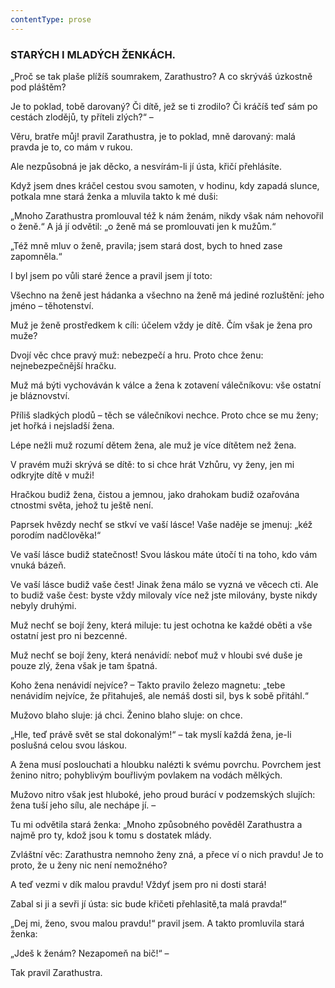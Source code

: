 ```yaml
---
contentType: prose
---
```


<section>

### STARÝCH I MLADÝCH ŽENKÁCH.

„Proč se tak plaše plížíš soumrakem, Zarathustro? A co skrýváš úzkostně pod pláštěm?

Je to poklad, tobě darovaný? Či dítě, jež se ti zrodilo? Či kráčíš teď sám po cestách zlodějů, ty příteli zlých?“ –

Věru, bratře můj! pravil Zarathustra, je to poklad, mně darovaný: malá pravda je to, co mám v rukou.

Ale nezpůsobná je jak děcko, a nesvírám-li jí ústa, křičí přehlásíte.

Když jsem dnes kráčel cestou svou samoten, v hodinu, kdy zapadá slunce, potkala mne stará ženka a mluvila takto k mé duši:

„Mnoho Zarathustra promlouval též k nám ženám, nikdy však nám nehovořil o ženě.“ A já jí odvětil: „o ženě má se promlouvati jen k mužům.“

„Též mně mluv o ženě, pravila; jsem stará dost, bych to hned zase zapomněla.“ 

I byl jsem po vůli staré žence a pravil jsem jí toto: 

Všechno na ženě jest hádanka a všechno na ženě má jediné rozluštění: jeho jméno – těhotenství. 

Muž je ženě prostředkem k cíli: účelem vždy je dítě. Čím však je žena pro muže? 

Dvojí věc chce pravý muž: nebezpečí a hru. Proto chce ženu: nejnebezpečnější hračku. 

Muž má býti vychováván k válce a žena k zotavení válečníkovu: vše ostatní je bláznovství. 

Příliš sladkých plodů – těch se válečníkovi nechce. Proto chce se mu ženy; jet hořká i nejsladší žena. 

Lépe nežli muž rozumí dětem žena, ale muž je více dítětem než žena.

V pravém muži skrývá se dítě: to si chce hrát Vzhůru, vy ženy, jen mi odkryjte dítě v muži!

Hračkou budiž žena, čistou a jemnou, jako drahokam budiž ozařována ctnostmi světa, jehož tu ještě není.

Paprsek hvězdy nechť se stkví ve vaší lásce! Vaše naděje se jmenuj: „kéž porodím nadčlověka!“

Ve vaší lásce budiž statečnost! Svou láskou máte útočí ti na toho, kdo vám vnuká bázeň.

Ve vaší lásce budiž vaše čest! Jinak žena málo se vyzná ve věcech cti. Ale to budiž vaše čest: byste vždy milovaly více než jste milovány, byste nikdy nebyly druhými.

Muž nechť se bojí ženy, která miluje: tu jest ochotna ke každé oběti a vše ostatní jest pro ni bezcenné.

Muž nechť se bojí ženy, která nenávidí: neboť muž v hloubi své duše je pouze zlý, žena však je tam špatná.

Koho žena nenávidí nejvíce? – Takto pravilo železo magnetu: „tebe nenávidím nejvíce, že přitahuješ, ale nemáš dosti sil, bys k sobě přitáhl.“

Mužovo blaho sluje: já chci. Ženino blaho sluje: on chce.

„Hle, teď právě svět se stal dokonalým!“ – tak myslí každá žena, je-li poslušná celou svou láskou.

A žena musí poslouchati a hloubku nalézti k svému povrchu. Povrchem jest ženino nitro; pohyblivým bouřlivým povlakem na vodách mělkých.

Mužovo nitro však jest hluboké, jeho proud burácí v podzemských slujích: žena tuší jeho sílu, ale nechápe jí. –

Tu mi odvětila stará ženka: „Mnoho způsobného pověděl Zarathustra a najmě pro ty, kdož jsou k tomu s dostatek mlády.

Zvláštní věc: Zarathustra nemnoho ženy zná, a přece ví o nich pravdu! Je to proto, že u ženy nic není nemožného?

A teď vezmi v dík malou pravdu! Vždyť jsem pro ni dosti stará!

Zabal si ji a sevři jí ústa: sic bude křičeti přehlasitě,ta malá pravda!“

„Dej mi, ženo, svou malou pravdu!“ pravil jsem. A takto promluvila stará ženka:

„Jdeš k ženám? Nezapomeň na bič!“ –

</section>

<section>

Tak pravil Zarathustra.

</section>
